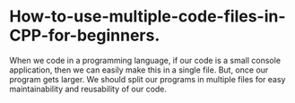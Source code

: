 # How-to-use-multiple-code-files-in-CPP-for-beginners.
When we code in a programming language, if our code is a small console application, then we can easily make this in a single file. But, once our program gets larger. We should split our programs in multiple files for easy maintainability and reusability of our code.

